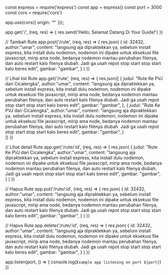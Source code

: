 const express = require('express')
const app = express()
const port = 3000
const cors = require('cors')

app.use(cors({
    origin: '*'
}));

app.get('/', (req, res) => {
  res.send('Hello, Selamat Datang Di Your Guide!')
})

// Tambah Rute
app.post('/rute', (req, res) => {
    res.json(
      {
        id: 32432,
        author:"umar",
        content: "langsung aja dipraktekkan ya, sebelum install express, kita install dulu nodemon, nodemon ini dipake untuk eksekusi file javascript, mirip ama node, bedanya nodemon mantau perubahan filenya, dan auto restart kalo filenya diubah. Jadi ga usah repot stop start stop start kalo beres edit",
        gambar: "gambar",
      }
    )
  })

// Lihat list Rute
app.get('/rute', (req, res) => {
    res.json([
      {
        judul: "Rute Ke PVJ dari Cicalengka",
        author:"umar",
        content: "langsung aja dipraktekkan ya, sebelum install express, kita install dulu nodemon, nodemon ini dipake untuk eksekusi file javascript, mirip ama node, bedanya nodemon mantau perubahan filenya, dan auto restart kalo filenya diubah. Jadi ga usah repot stop start stop start kalo beres edit",
        gambar: "gambar",
      },
      {
        judul: "Rute Ke PVJ dari Cicalengka",
        author:"umar",
        content: "langsung aja dipraktekkan ya, sebelum install express, kita install dulu nodemon, nodemon ini dipake untuk eksekusi file javascript, mirip ama node, bedanya nodemon mantau perubahan filenya, dan auto restart kalo filenya diubah. Jadi ga usah repot stop start stop start kalo beres edit",
        gambar: "gambar",
      }    
    ])
  })
  
  // Lihat detail Rute
  app.get('/rute/:id', (req, res) => {
    res.json(
      {
        judul: "Rute Ke PVJ dari Cicalengka",
        author:"umar",
        content: "langsung aja dipraktekkan ya, sebelum install express, kita install dulu nodemon, nodemon ini dipake untuk eksekusi file javascript, mirip ama node, bedanya nodemon mantau perubahan filenya, dan auto restart kalo filenya diubah. Jadi ga usah repot stop start stop start kalo beres edit",
        gambar: "gambar",
      }
    )
  })


// Hapus Rute
  app.put('/rute/:id', (req, res) => {
     res.json(
         {
          id: 32432,
          author:"umar",
          content: "langsung aja dipraktekkan ya, sebelum install express, kita install dulu nodemon, nodemon ini dipake untuk eksekusi file javascript, mirip ama node, bedanya nodemon mantau perubahan filenya, dan auto restart kalo filenya diubah. Jadi ga usah repot stop start stop start kalo beres edit",
          gambar: "gambar",
        }
      )
    })
  
  
  // Hapus Rute
  app.delete('/rute/:id', (req, res) => {
    res.json(
      {
        id: 32432,
        author:"umar",
        content: "langsung aja dipraktekkan ya, sebelum install express, kita install dulu nodemon, nodemon ini dipake untuk eksekusi file javascript, mirip ama node, bedanya nodemon mantau perubahan filenya, dan auto restart kalo filenya diubah. Jadi ga usah repot stop start stop start kalo beres edit",
        gambar: "gambar",
      }
    )
  })
  
app.listen(port, () => {
    console.log(`Example app listening on port ${port}`)
  })

